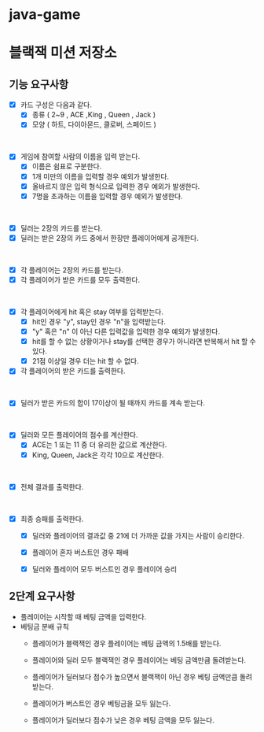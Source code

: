 # java-game

# 블랙잭 미션 저장소

## 기능 요구사항

- [x] 카드 구성은 다음과 같다.
    - [x] 종류 ( 2~9 , ACE ,King , Queen , Jack )
    - [x] 모양 ( 하트, 다이아몬드, 클로버, 스페이드 )

<br>

- [x] 게임에 참여할 사람의 이름을 입력 받는다.
    - [x] 이름은 쉼표로 구분한다.
    - [x] 1개 미만의 이름을 입력할 경우 예외가 발생한다.
    - [x] 올바르지 않은 입력 형식으로 입력한 경우 예외가 발생한다.
    - [x] 7명을 초과하는 이름을 입력할 경우 예외가 발생한다.

<br>

- [x] 딜러는 2장의 카드를 받는다.
- [x] 딜러는 받은 2장의 카드 중에서 한장만 플레이어에게 공개한다.

<br>

- [x] 각 플레이어는 2장의 카드를 받는다.
- [x] 각 플레이어가 받은 카드를 모두 출력한다.

<br>

- [x] 각 플레이어에게 hit 혹은 stay 여부를 입력받는다.
    - [x] hit인 경우 "y", stay인 경우 "n"을 입력받는다.
    - [x] "y" 혹은 "n" 이 아닌 다른 입력값을 입력한 경우 예외가 발생한다.
    - [x] hit를 할 수 없는 상황이거나 stay를 선택한 경우가 아니라면 반복해서 hit 할 수 있다.
    - [x] 21점 이상일 경우 더는 hit 할 수 없다.
- [x] 각 플레이어의 받은 카드를 출력한다.

<br>

- [x] 딜러가 받은 카드의 합이 17이상이 될 때까지 카드를 계속 받는다.

<br>

- [x] 딜러와 모든 플레이어의 점수를 계산한다.
    - [x] ACE는 1 또는 11 중 더 유리한 값으로 계산한다.
    - [x] King, Queen, Jack은 각각 10으로 계산한다.

<br>

- [x] 전체 결과를 출력한다.
  
<br>

- [x] 최종 승패를 출력한다.
    - [x] 딜러와 플레이어의 결과값 중 21에 더 가까운 값을 가지는 사람이 승리한다.
    - [x] 플레이어 혼자 버스트인 경우 패배
    - [x] 딜러와 플레이어 모두 버스트인 경우 플레이어 승리
    


## 2단계 요구사항

* 플레이어는 시작할 때 베팅 금액을 입력한다.
* 베팅금 분배 규칙
  * 플레이어가 블랙잭인 경우 플레이어는 베팅 금액의 1.5배를 받는다.
  
  * 플레이어와 딜러 모두 블랙잭인 경우 플레이어는 베팅 금액만큼 돌려받는다.
  * 플레이어가 딜러보다 점수가 높으면서 블랙잭이 아닌 경우 베팅 금액만큼 돌려받는다.

  * 플레이어가 버스트인 경우 베팅금을 모두 잃는다.
  * 플레이어가 딜러보다 점수가 낮은 경우 베팅 금액을 모두 잃는다.
